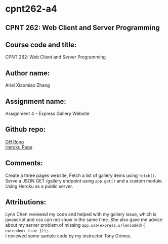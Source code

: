 # cpnt262-a4
## CPNT 262: Web Client and Server Programming
## Course code and title:
CPNT 262: Web Client and Server Programming
## Author name:
Ariel Xiaomiao Zhang
## Assignment name:
Assignment 4 - Express Gallery Website
## Github repo:
[GH Repo]()<br>
[Heroku Page]()
## Comments:
Create a three pages website, Fetch a list of gallery items using `fetch()`.<br>
Serve a JSON GET /gallery endpoint using `app.get()` and a custom module.<br>
Using Heroku as a public server.<br>
## Attributions:
Lynn Chen reviewed my code and helped with my gallery issue, which is javascript and css can not show in the same time. She also gave me advice about my server problem of missing `app.use(express.urlencoded({ extended: true }));`.<br>
I reviewed some sample code by my instructor Tony Grimes.

